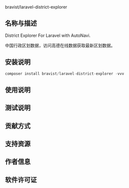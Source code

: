 bravist/laravel-district-explorer

## 名称与描述

District Explorer For Laravel with AutoNavi. 

中国行政区划数据，访问高德在线数据获取最新区划数据。

## 安装说明

```php
composer install bravist/laravel-district-explorer -vvv
```

## 使用说明


## 测试说明

## 贡献方式

## 支持资源


## 作者信息

## 软件许可证

